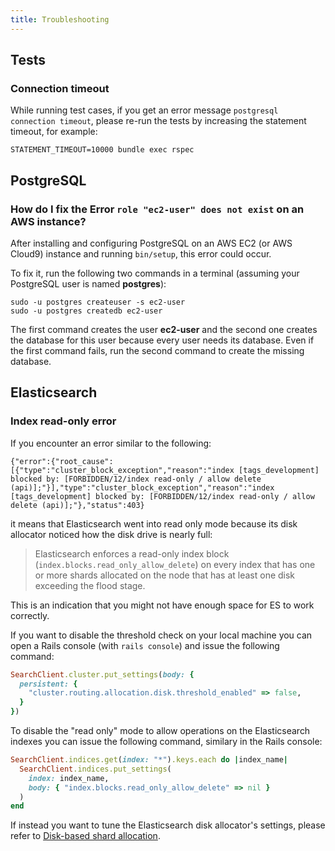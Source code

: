 ```yaml
---
title: Troubleshooting
---
```


## Tests

### Connection timeout

While running test cases, if you get an error message
`postgresql connection timeout`, please re-run the tests by increasing the
statement timeout, for example:

```shell
STATEMENT_TIMEOUT=10000 bundle exec rspec
```

## PostgreSQL

### How do I fix the Error `role "ec2-user" does not exist` on an AWS instance?

After installing and configuring PostgreSQL on an AWS EC2 (or AWS Cloud9)
instance and running `bin/setup`, this error could occur.

To fix it, run the following two commands in a terminal (assuming your
PostgreSQL user is named **postgres**):

```
sudo -u postgres createuser -s ec2-user
sudo -u postgres createdb ec2-user
```

The first command creates the user **ec2-user** and the second one creates the
database for this user because every user needs its database. Even if the first
command fails, run the second command to create the missing database.

## Elasticsearch

### Index read-only error

If you encounter an error similar to the following:

```shell
{"error":{"root_cause":[{"type":"cluster_block_exception","reason":"index [tags_development] blocked by: [FORBIDDEN/12/index read-only / allow delete (api)];"}],"type":"cluster_block_exception","reason":"index [tags_development] blocked by: [FORBIDDEN/12/index read-only / allow delete (api)];"},"status":403}
```

it means that Elasticsearch went into read only mode because its disk allocator
noticed how the disk drive is nearly full:

> Elasticsearch enforces a read-only index block
> (`index.blocks.read_only_allow_delete`) on every index that has one or more
> shards allocated on the node that has at least one disk exceeding the flood
> stage.

This is an indication that you might not have enough space for ES to work
correctly.

If you want to disable the threshold check on your local machine you can open a
Rails console (with `rails console`) and issue the following command:

```ruby
SearchClient.cluster.put_settings(body: {
  persistent: {
    "cluster.routing.allocation.disk.threshold_enabled" => false,
  }
})
```

To disable the "read only" mode to allow operations on the Elasticsearch indexes
you can issue the following command, similary in the Rails console:

```ruby
SearchClient.indices.get(index: "*").keys.each do |index_name|
  SearchClient.indices.put_settings(
    index: index_name,
    body: { "index.blocks.read_only_allow_delete" => nil }
  )
end
```

If instead you want to tune the Elasticsearch disk allocator's settings, please
refer to
[Disk-based shard allocation](https://www.elastic.co/guide/en/elasticsearch/reference/current/disk-allocator.html#disk-allocator).
